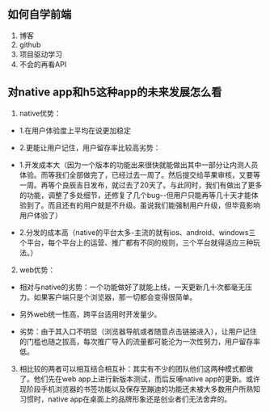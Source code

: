 ## 如何自学前端
1. 博客
2. github
3. 项目驱动学习
4. 不会的再看API


## 对native app和h5这种app的未来发展怎么看
1. native优势：
- 1.在用户体验度上平均在说更加稳定 
- 2.更能让用户记住，用户留存率比较高劣势：

- 1.开发成本大（因为一个版本的功能出来很快就能做出其中一部分让内测人员体验。而等我们全部做完了，已经过去一周了。然后提交给苹果审核，又要等一周。再等个良辰吉日发布，就过去了20天了。与此同时，我们有做出了更多的功能，调整了多处细节，还修复了几个bug--但用户只能再等几十天才能体验到了。而且还有的用户就是不升级。虽说我们能强制用户升级，但毕竟影响用户体验了）                   
- 2.分发的成本高（native的平台太多-主流的就有ios、android、windows三个平台，每个平台上的运营、推广都有不同的规则，三个平台就得适应三种玩法。）

2. web优势：
- 相对与native的劣势：一个功能做好了就能上线，一天更新几十次都毫无压力。如果客户端只是个浏览器，那一切都会变得很简单。
- 另外web统一性高，跨平台适用时开发量少。     

- 劣势：由于其入口不明显（浏览器导航或者随意点击链接进入），让用户记住的门槛也随之拔高，每次推广导入的流量都可能沦为一次性努力，用户留存率低。

3. 相比较的两者可以相互结合相互补：其实有不少的团队他们这两种模式都做了。他们先在web app上进行新版本测试，而后反哺native app的更新。或许现阶段手机浏览器的书签功能以及保存至蹦迪的功能还未被大多数用户所熟知习惯时，native app在桌面上的品牌形象还是创业者们无法舍弃的。
